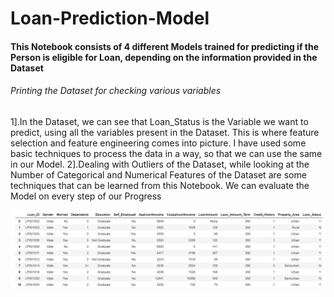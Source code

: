 # Loan-Prediction-Model

#### This Notebook consists of 4 different Models trained for predicting if the Person is eligible for Loan, depending on the information provided in the Dataset

###### Printing the Dataset for checking various variables

1].In the Dataset, we can see that Loan_Status is the Variable we want to predict, using all the variables present in the Dataset. This is where feature selection and feature engineering comes into picture. I have used some basic techniques to process the data in a way, so that we can use the same in our Model.
2].Dealing with Outliers of the Dataset, while looking at the Number of Categorical and Numerical Features of the Dataset are some techniques that can be learned from this Notebook.
We can evaluate the Model on every step of our Progress


![ScreenShot](https://github.com/uttasarga9067/Loan-Prediction-Model/blob/main/1.PNG)
